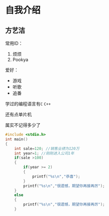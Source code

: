 # 自我介绍

## 方艺洁

常用ID：
1. 烦烦
2. Pookya

爱好：

* 游戏
* 听歌
* 追番

学过的编程语言有`C` `C++`
 
还有点单片机

属实不记得多少了

~~~C
#include <stdio.h>
int main() 
{
    int sale=120; //销售业绩为120万
    int year=1; //刚刚进入公司1年
    if(sale >100)
    {
        if(year >= 2)
        {
            printf("%s\n","恭喜");
        }
        printf("%s\n","很遗憾，期望你再接再厉");
    }
    else
    {
        printf("%s\n","很遗憾，期望你再接再厉");
    }
~~~

